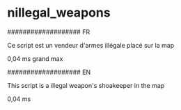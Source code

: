 # nillegal_weapons


################### FR


Ce script est un vendeur d'armes illégale placé sur la map 

0,04 ms grand max 

################### EN 

This script is a illegal weapon's shoakeeper in the map 

0,04 ms 
